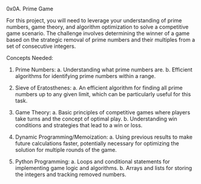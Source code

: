 0x0A. Prime Game

For this project, you will need to leverage your understanding of prime numbers, game theory, and algorithm optimization to solve a competitive game scenario. The challenge involves determining the winner of a game based on the strategic removal of prime numbers and their multiples from a set of consecutive integers.

Concepts Needed:

1. Prime Numbers:
a. Understanding what prime numbers are.
b. Efficient algorithms for identifying prime numbers within a range.

2. Sieve of Eratosthenes:
a. An efficient algorithm for finding all prime numbers up to any given limit, which can be particularly useful for this task.

3. Game Theory:
a. Basic principles of competitive games where players take turns and the concept of optimal play.
b. Understanding win conditions and strategies that lead to a win or loss.

4. Dynamic Programming/Memoization:
a. Using previous results to make future calculations faster, potentially necessary for optimizing the solution for multiple rounds of the game.

5. Python Programming:
a. Loops and conditional statements for implementing game logic and algorithms.
b. Arrays and lists for storing the integers and tracking removed numbers.
